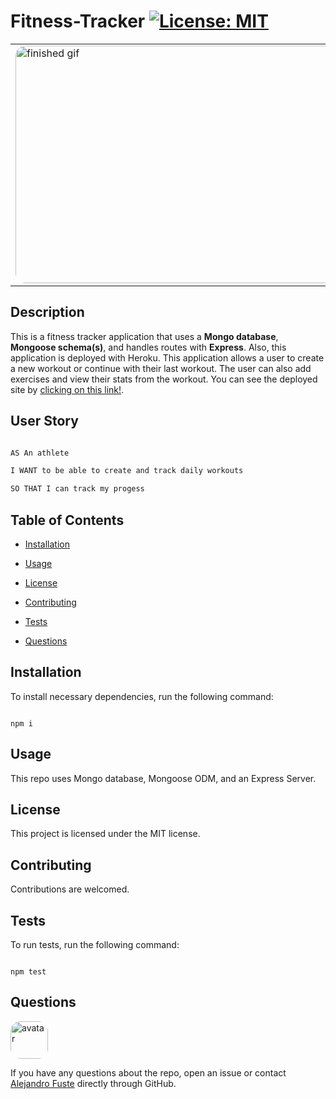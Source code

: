 
# Fitness-Tracker [![License: MIT](https://img.shields.io/badge/License-MIT-blue.svg)](https://opensource.org/licenses/MIT)

<table><tr><td>
<img src="./public/images/gif1.gif" alt="finished gif" style="border-radius:16px" width="838" height="380"/>
</table></tr></td>

## Description 

This is a fitness tracker application that uses a <strong>Mongo database</strong>, <strong>Mongoose schema(s)</strong>, and handles routes with <strong>Express</strong>. Also, this application is deployed with Heroku. This application allows a user to create a new workout or continue with their last workout. The user can also add exercises and view their stats from the workout. You can see the deployed site by [clicking on this link!](https://zep-fitnesstracker.herokuapp.com/). 

## User Story

```md

AS An athlete

I WANT to be able to create and track daily workouts

SO THAT I can track my progess

```

## Table of Contents

* [Installation](#installation)

* [Usage](#usage)

* [License](#license)

* [Contributing](#contributing)

* [Tests](#tests)

* [Questions](#questions)

## Installation

To install necessary dependencies, run the following command:

```

npm i

```

## Usage

This repo uses Mongo database, Mongoose ODM, and an Express Server. 

## License

This project is licensed under the MIT license.

## Contributing

Contributions are welcomed.

## Tests 

To run tests, run the following command:

```

npm test

```

## Questions

<img src="https://avatars2.githubusercontent.com/u/48495840?v=4" alt="avatar" style="border-radius: 16px" width="60"/>

If you have any questions about the repo, open an issue or contact [Alejandro Fuste](https://github.com/ZepCap) directly through GitHub.
